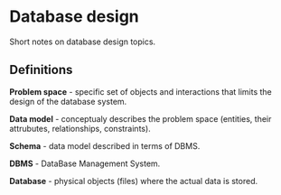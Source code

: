 # Database design
Short notes on database design topics.

## Definitions
**Problem space** - specific set of objects and interactions that limits the design of the database system.

**Data model** - conceptualy describes the problem space (entities, their attrubutes, relationships, constraints).

**Schema** - data model described in terms of DBMS.

**DBMS** - DataBase Management System.

**Database** - physical objects (files) where the actual data is stored.
